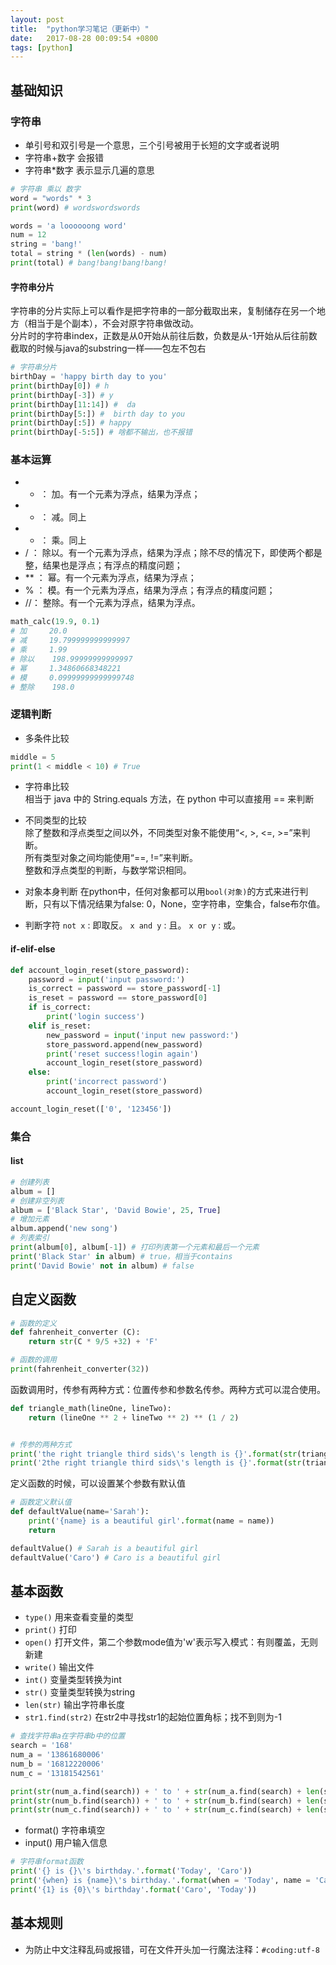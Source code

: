 ```yaml
---
layout: post
title:  "python学习笔记（更新中）"  
date:   2017-08-28 00:09:54 +0800
tags: [python]
---  
```


## 基础知识  
### 字符串  
* 单引号和双引号是一个意思，三个引号被用于长短的文字或者说明  
* 字符串+数字 会报错
* 字符串*数字 表示显示几遍的意思  

```py  
# 字符串 乘以 数字
word = "words" * 3
print(word) # wordswordswords

words = 'a loooooong word'
num = 12
string = 'bang!'
total = string * (len(words) - num)
print(total) # bang!bang!bang!bang!  
```  

#### 字符串分片  
字符串的分片实际上可以看作是把字符串的一部分截取出来，复制储存在另一个地方（相当于是个副本），不会对原字符串做改动。  
分片时的字符串index，正数是从0开始从前往后数，负数是从-1开始从后往前数  
截取的时候与java的substring一样——包左不包右  

```py  
# 字符串分片
birthDay = 'happy birth day to you'
print(birthDay[0]) # h
print(birthDay[-3]) # y
print(birthDay[11:14]) #  da
print(birthDay[5:]) #  birth day to you
print(birthDay[:5]) # happy
print(birthDay[-5:5]) # 啥都不输出，也不报错  
```  

### 基本运算  
* + ： 加。有一个元素为浮点，结果为浮点；
* - ： 减。同上
* * ： 乘。同上
* / ： 除以。有一个元素为浮点，结果为浮点；除不尽的情况下，即使两个都是整，结果也是浮点；有浮点的精度问题；
* ** ： 幂。有一个元素为浮点，结果为浮点；
* % ： 模。有一个元素为浮点，结果为浮点；有浮点的精度问题；
* //： 整除。有一个元素为浮点，结果为浮点。

```py  
math_calc(19.9, 0.1)
# 加     20.0
# 减     19.799999999999997
# 乘     1.99
# 除以    198.99999999999997
# 幂     1.34860668348221
# 模     0.09999999999999748
# 整除    198.0
```  

### 逻辑判断  
* 多条件比较  

```py  
middle = 5
print(1 < middle < 10) # True  
```  

* 字符串比较  
相当于 java 中的 String.equals 方法，在 python 中可以直接用 == 来判断  

* 不同类型的比较  
除了整数和浮点类型之间以外，不同类型对象不能使用“<, >, <=, >=”来判断。  
所有类型对象之间均能使用“==, !=”来判断。  
整数和浮点类型的判断，与数学常识相同。  

* 对象本身判断
在python中，任何对象都可以用```bool(对象)```的方式来进行判断，只有以下情况结果为false:
0，None，空字符串，空集合，false布尔值。

* 判断字符
```not x``` : 即取反。
```x and y``` : 且。
```x or y``` : 或。


#### if-elif-else
```py
def account_login_reset(store_password):
    password = input('input password:')
    is_correct = password == store_password[-1]
    is_reset = password == store_password[0]
    if is_correct:
        print('login success')
    elif is_reset:
        new_password = input('input new password:')
        store_password.append(new_password)
        print('reset success!login again')
        account_login_reset(store_password)
    else:
        print('incorrect password')
        account_login_reset(store_password)

account_login_reset(['0', '123456'])
```


### 集合
#### list
```py
# 创建列表
album = []
# 创建非空列表
album = ['Black Star', 'David Bowie', 25, True]
# 增加元素
album.append('new song')
# 列表索引
print(album[0], album[-1]) # 打印列表第一个元素和最后一个元素
print('Black Star' in album) # true，相当于contains
print('David Bowie' not in album) # false
```


## 自定义函数  

```py  
# 函数的定义
def fahrenheit_converter (C):
	return str(C * 9/5 +32) + 'F'

# 函数的调用
print(fahrenheit_converter(32))

```    

函数调用时，传参有两种方式：位置传参和参数名传参。两种方式可以混合使用。  

```py  
def triangle_math(lineOne, lineTwo):
    return (lineOne ** 2 + lineTwo ** 2) ** (1 / 2)


# 传参的两种方式
print('the right triangle third sids\'s length is {}'.format(str(triangle_math(3, 4))))
print('2the right triangle third sids\'s length is {}'.format(str(triangle_math(lineOne=3, lineTwo=4))))  
```  

定义函数的时候，可以设置某个参数有默认值  

```py  
# 函数定义默认值
def defaultValue(name='Sarah'):
    print('{name} is a beautiful girl'.format(name = name))
    return

defaultValue() # Sarah is a beautiful girl
defaultValue('Caro') # Caro is a beautiful girl
```  






## 基本函数  
* ```type()``` 用来查看变量的类型
* ```print()``` 打印  
* ```open()```  打开文件，第二个参数mode值为'w'表示写入模式：有则覆盖，无则新建    
* ```write()``` 输出文件
* ```int()``` 变量类型转换为int
* ```str()``` 变量类型转换为string
* ```len(str)``` 输出字符串长度
* ```str1.find(str2)``` 在str2中寻找str1的起始位置角标；找不到则为-1    

```py 
# 查找字符串a在字符串b中的位置
search = '168'
num_a = '13861680006'
num_b = '16812220006'
num_c = '13181542561'

print(str(num_a.find(search)) + ' to ' + str(num_a.find(search) + len(search)))
print(str(num_b.find(search)) + ' to ' + str(num_b.find(search) + len(search)))
print(str(num_c.find(search)) + ' to ' + str(num_c.find(search) + len(search)))  
```    

* format() 字符串填空
* input() 用户输入信息


```py  
# 字符串format函数
print('{} is {}\'s birthday.'.format('Today', 'Caro'))
print('{when} is {name}\'s birthday.'.format(when = 'Today', name = 'Caro'))
print('{1} is {0}\'s birthday'.format('Caro', 'Today'))  
```  


## 基本规则  
* 为防止中文注释乱码或报错，可在文件开头加一行魔法注释：```#coding:utf-8```